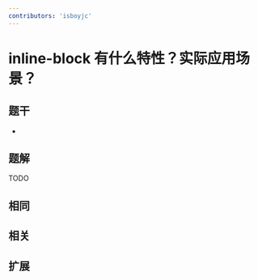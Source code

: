 ```yaml
---
contributors: 'isboyjc'
---
```


# inline-block 有什么特性？实际应用场景？


## 题干

- 



## 题解

<!-- ::: details 点我查看题解 -->

  TODO

<!-- ::: -->



## 相同


## 相关


## 扩展

